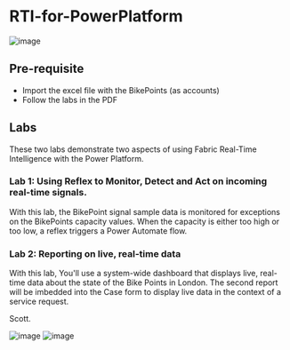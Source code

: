# RTI-for-PowerPlatform

![image](https://github.com/user-attachments/assets/a765e1ae-c79f-4015-936b-4c9596fa4a9f)

## Pre-requisite
 - Import the excel file with the BikePoints (as accounts) 
 - Follow the labs in the PDF

## Labs
These two labs demonstrate two aspects of using Fabric Real-Time Intelligence with the Power Platform. 

### Lab 1: Using Reflex to Monitor, Detect and Act on incoming real-time signals.
With this lab, the BikePoint signal sample data is monitored for exceptions on the BikePoints capacity values. When the capacity is either too high or too low, a reflex triggers a Power Automate flow.

### Lab 2: Reporting on live, real-time data 
With this lab, You'll use a system-wide dashboard that displays live, real-time data about the state of the Bike Points in London. The second report will be imbedded into the Case form to display live data in the context of a service request.


Scott.

![image](https://github.com/user-attachments/assets/a92e0cc1-ea2d-4d18-b5ed-082a51ac30ee)
![image](https://github.com/user-attachments/assets/2c2fe242-0689-4cba-b8e4-6974f43aac82)
